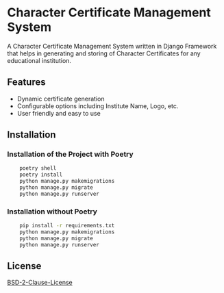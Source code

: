 
# Character Certificate Management System

A Character Certificate Management System written in Django Framework that helps in generating and storing of Character Certificates for any educational institution.






## Features

- Dynamic certificate generation
- Configurable options including Institute Name, Logo, etc.
- User friendly and easy to use




## Installation

### Installation of the Project with Poetry

```bash
    poetry shell
    poetry install
    python manage.py makemigrations
    python manage.py migrate
    python manage.py runserver
```

### Installation without Poetry

```bash
    pip install -r requirements.txt
    python manage.py makemigrations
    python manage.py migrate
    python manage.py runserver
```
    
## License

[BSD-2-Clause-License](./LICENSE)

